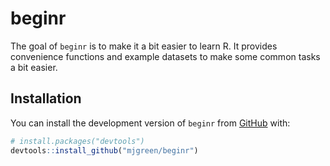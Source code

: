 
<!-- README.md is generated from README.Rmd. Please edit that file -->

# beginr

<!-- badges: start -->
<!-- badges: end -->

The goal of `beginr` is to make it a bit easier to learn R. It provides
convenience functions and example datasets to make some common tasks a
bit easier.

## Installation

You can install the development version of `beginr` from
[GitHub](https://github.com/) with:

``` r
# install.packages("devtools")
devtools::install_github("mjgreen/beginr")
```
